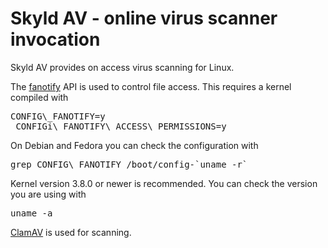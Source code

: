 Skyld AV - online virus scanner invocation
==========================================

 Skyld AV provides on access virus scanning for Linux.

 The <a href="http://www.xypron.de/projects/fanotify-manpages">fanotify</a>
 API is used to control file access. This requires a kernel compiled with

 <pre>CONFIG\_FANOTIFY=y
 CONFIGi\_FANOTIFY\_ACCESS\_PERMISSIONS=y</pre>

 On Debian and Fedora you can check the configuration with

 <pre>grep CONFIG\_FANOTIFY /boot/config-`uname -r`</pre>

 Kernel version 3.8.0 or newer is recommended. You can check the
 version you are using with</p><pre>uname -a</pre>

 <a href="http://www.clamav.net">ClamAV</a> is used for scanning.
